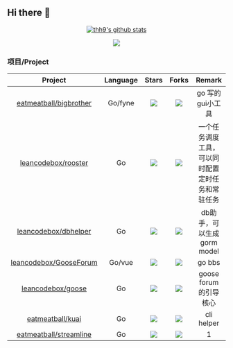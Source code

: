 ## Hi there 👋

  <p align="center">
<a href="https://github.com/anuraghazra/github-readme-stats" target="_blank">
<img src="https://github-readme-stats.vercel.app/api?username=eatmeatball&show_icons=true" title="eatmeatball's github stats" alt="thh9's github stats" />
</a>




</p>

<div align=center>
<img src="https://github-profile-trophy.vercel.app/?username=eatmeatball&column=-1"/>

</div>

###  项目/Project


| Project  | Language	| Stars | Forks | Remark |
| :----:  |:----:| :----: | :----: | :----: |
|[eatmeatball/bigbrother](https://github.com/eatmeatball/bigbrother)|Go/fyne|![](https://img.shields.io/github/stars/eatmeatball/bigbrother?color=f2f08d&logo=Undertale&logoColor=eb4630)|![](https://img.shields.io/github/forks/eatmeatball/bigbrother?color=ba86eb&logo=Handshake&logoColor=ea6aa6)|go 写的gui小工具|
|[leancodebox/rooster](https://github.com/leancodebox/rooster)|Go|![](https://img.shields.io/github/stars/leancodebox/cock?color=f2f08d&logo=Undertale&logoColor=eb4630)|![](https://img.shields.io/github/forks/leancodebox/cock?color=ba86eb&logo=Handshake&logoColor=ea6aa6)|一个任务调度工具，可以同时配置定时任务和常驻任务|
|[leancodebox/dbhelper](https://github.com/leancodebox/dbhelper)|Go|![](https://img.shields.io/github/stars/leancodebox/dbhelper?color=f2f08d&logo=Undertale&logoColor=eb4630)|![](https://img.shields.io/github/forks/leancodebox/dbhelper?color=ba86eb&logo=Handshake&logoColor=ea6aa6)|db助手，可以生成 gorm model|
|[leancodebox/GooseForum](https://github.com/leancodebox/GooseForum)|Go/vue|![](https://img.shields.io/github/stars/leancodebox/GooseForum?color=f2f08d&logo=Undertale&logoColor=eb4630)|![](https://img.shields.io/github/forks/leancodebox/GooseForum?color=ba86eb&logo=Handshake&logoColor=ea6aa6)|go bbs|
|[leancodebox/goose](https://github.com/leancodebox/goose)|Go|![](https://img.shields.io/github/stars/leancodebox/goose?color=f2f08d&logo=Undertale&logoColor=eb4630)|![](https://img.shields.io/github/forks/leancodebox/goose?color=ba86eb&logo=Handshake&logoColor=ea6aa6)|goose forum 的引导核心|
|[eatmeatball/kuai](https://github.com/eatmeatball/kuai)|Go|![](https://img.shields.io/github/stars/eatmeatball/kuai?color=f2f08d&logo=Undertale&logoColor=eb4630)|![](https://img.shields.io/github/forks/eatmeatball/kuai?color=ba86eb&logo=Handshake&logoColor=ea6aa6)|cli helper|
|[eatmeatball/streamline](https://github.com/eatmeatball/streamline)|Go|![](https://img.shields.io/github/stars/eatmeatball/streamline?color=f2f08d&logo=Undertale&logoColor=eb4630)|![](https://img.shields.io/github/forks/eatmeatball/streamline?color=ba86eb&logo=Handshake&logoColor=ea6aa6)|1|

